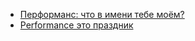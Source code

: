 - <a href="https://habrahabr.ru/company/jugru/blog/338732/">Перформанс: что в имени тебе моём?</a>
- <a href="https://habrahabr.ru/post/326242/">Performance это праздник</a>